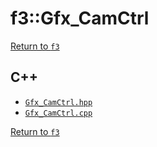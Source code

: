 # f3::Gfx_CamCtrl

[Return to `f3`](/docs/f3.md)

## C++

- [`Gfx_CamCtrl.hpp`](/src/f3/Gfx_CamCtrl.hpp)
- [`Gfx_CamCtrl.cpp`](/src/f3/Gfx_CamCtrl.cpp)

[Return to `f3`](/docs/f3.md)